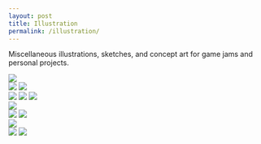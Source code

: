 ```yaml
---
layout: post
title: Illustration
permalink: /illustration/
---
```


Miscellaneous illustrations, sketches, and concept art for game jams and personal projects.

<div class="img_row">
	<img class="col three" src="{{ site.baseurl }}/documentation/misc_illus/twrestaurant.png"/>
</div>

<div class="img_row">
	<img class="col half" src="{{ site.baseurl }}/documentation/misc_illus/2024-2.png"/>
	<img class="col half" src="{{ site.baseurl }}/documentation/misc_illus/descansogardens.png"/>
</div>

<div class="img_row">
	<img class="col one" src="{{ site.baseurl }}/documentation/misc_illus/2024-9-18.png"/>
	<img class="col one" src="{{ site.baseurl }}/documentation/misc_illus/2024-1.JPG"/>
	<img class="col one" src="{{ site.baseurl }}/documentation/misc_illus/doros.JPG"/>
</div>

<div class="img_row">
	<img class="col three" src="{{ site.baseurl }}/documentation/misc_illus/2020_solo.png"/>
</div>

<div class="img_row">
	<img class="col half" src="{{ site.baseurl }}/documentation/2024_shinyshores/env_wave.PNG"/>
	<img class="col half" src="{{ site.baseurl }}/documentation/2024_shinyshores/concept_compilation.PNG"/>
</div>

<div class="img_row">
	<img class="col three" src="{{ site.baseurl }}/documentation/misc_illus/star.png"/>
</div>

<!-- <div class="img_row">
	<img class="col three" src="{{ site.baseurl }}/documentation/misc_illus/portalknight.png"/>
</div> -->

<div class="img_row">
	<img class="col half" src="{{ site.baseurl }}/documentation/misc_illus/barbie.png" /> 
	<img class="col half" src="{{ site.baseurl }}/documentation/misc_illus/kilo.png" /> 
</div>
<!-- 
<div class="img_row">
	<img class="col two" src="{{ site.baseurl }}/documentation/misc_illus/hs_lighttouch.jpg" style="float:none"/>
</div> -->
